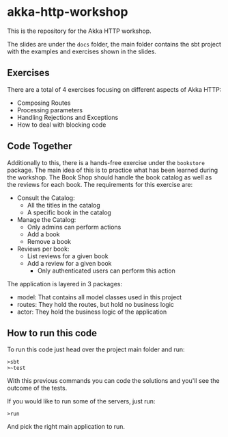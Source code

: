 # akka-http-workshop

This is the repository for the Akka HTTP workshop.

The slides are under the `docs` folder, the main folder contains the sbt project with the examples and exercises shown in the slides.

## Exercises
There are a total of 4 exercises focusing on different aspects of Akka HTTP:
- Composing Routes
- Processing parameters
- Handling Rejections and Exceptions
- How to deal with blocking code

## Code Together
Additionally to this, there is a hands-free exercise under the `bookstore` package.
 The main idea of this is to practice what has been learned during the workshop.
 The Book Shop should handle the book catalog as well as the reviews for each book.
 The requirements for this exercise are:
 - Consult the Catalog:
    - All the titles in the catalog
    - A specific book in the catalog
 - Manage the Catalog:
    - Only admins can perform actions
    - Add a book
    - Remove a book
 - Reviews per book:
    - List reviews for a given book
    - Add a review for a given book
        - Only authenticated users can perform this action
        
The application is layered in 3 packages:
 - model: That contains all model classes used in this project
 - routes: They hold the routes, but hold no business logic
 - actor: They hold the business logic of the application
 
## How to run this code
To run this code just head over the project main folder and run:
```
>sbt
>~test
```
With this previous commands you can code the solutions and you'll see the outcome of the tests.

If you would like to run some of the servers, just run:
```
>run
```
And pick the right main application to run.
